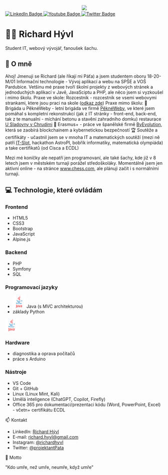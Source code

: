 <div id="header" align="center">
  <img src="https://media.giphy.com/media/M9gbBd9nbDrOTu1Mqx/giphy.gif" width="100"/>
</div>

<div id="badges">
  <a href="https://www.linkedin.com/in/richardhyvl/?originalSubdomain=cz">
    <img src="https://img.shields.io/badge/LinkedIn-blue?style=for-the-badge&logo=linkedin&logoColor=white" alt="LinkedIn Badge"/>
  </a>
  <a href="https://www.instagram.com/richardhyvl/">
    <img src="https://img.shields.io/badge/Instagram-E4405F?style=for-the-badge&logo=instagram&logoColor=white" alt="Youtube Badge"/>
  </a>
  <a href="https://x.com/projektantPata">
    <img src="https://img.shields.io/badge/X-000000?style=for-the-badge&logo=x&logoColor=white" alt="Twitter Badge"/>
  </a>
</div>

# 🧑‍💻 Richard Hývl
Student IT, webový vývojář, fanoušek šachu.

## 📖 O mně

Ahoj! Jmenuji se Richard (ale říkají mi Páťa) a jsem studentem oboru 18-20-M/01 Informační technologie - Vývoj aplikací a webu na SPŠE a VOŠ Pardubice. 
Vetšinu mé praxe tvoří školní projekty z webových stránek a jednoduchých aplikací v Javě, JavaSciptu a PHP, ale něco jsem si vyzkoušel i mimo školu.
Praxe ve skole:
    Rozcestnik - rozcestnik se vsemi webovymi strankami, ktere jsou praci na skole ([odkaz zde](https://github.com/projektant-pata/SPSE-WP))
Praxe mimo školu:
    💼 Brigáda u PěknéWeby - letní brigáda ve firmě [PěknéWeby](https://www.pekneweby.cz/), ve které jsem pomáhal s kompletní rekonstrukcí (jak z IT stránky - front-end, back-end, tak z te manualni - míchání betonu a stavění zahradního domku) restaurace [U Sladovny v Chrudimi](https://www.usladovnychrudim.cz/) 
    🚀 Erasmus+ - práce ve španělské firmě [ByEvolution](https://byevolution.com/), která se zaobírá blockchainem a kybernetickou bezpečností
    🏆 Soutěže a certifikáty - učastnil jsem se v mnoha IT a matematických soutěží (mezi ně patří [IT-Slot](https://www.it-slot.cz/results/year/2021), hackathon AstroPI, bobřík informatiky, matematická olympiáda) a take certifikatů (od Cisca a ECDL)

Mezi mé koníčky ale nepatří jen programovaní, ale také šachy, kde již v 8 letech jsem v městském turnaji porážel středoškoláky. Momentálně jsem jen aktivní online - na stránce www.chess.com, ale plánuji začít i s normálními turnaji.

## 💻 Technologie, které ovládám
### Frontend 
- HTML5
- CSS3
- Bootstrap
- JavaScript 
- Alpine.js

### Backend
- PHP 
- Symfony
- SQL

### Programovací jazyky
-   <img src="https://github.com/devicons/devicon/blob/master/icons/java/java-original-wordmark.svg" title="Java" alt="Java" width="40" height="40"/>&nbsp;Java (s MVC architekturou)
- základy Python

<div>
  <img src="https://github.com/devicons/devicon/blob/master/icons/java/java-original-wordmark.svg" title="Java" alt="Java" width="40" height="40"/>&nbsp;
</div>

### Hardware
- diagnostika a oprava počítačů
- práce s Arduino


### Nástroje 
- VS Code
- Git + GitHub
- Linux (Linux Mint, Kali)
- Umělá inteligence (ChatGPT, Copilot, Firefly)
- Office 365 pro dokumentaci/prezentaci kódu (Word, PowerPoint, Excel) - včetn+ certifikátu ECDL

📫 Kontakt
- LinkedIn: [Richard Hývl](https://www.linkedin.com/in/richardhyvl/?originalSubdomain=cz)
- E-mail: [richard.hyvl@gmail.com](mailto:richard.hyvl@gmail.com)
- Instagram: [@richardhyvl](https://www.instagram.com/richardhyvl/)
- Twitter: [@projektantPata](https://x.com/projektantPata)

📜 Motto

"Kdo umře,
než umře,
neumře,
když umře"
